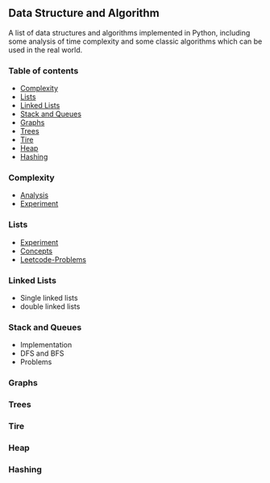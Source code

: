 ## Data Structure and Algorithm
A list of data structures and algorithms implemented in Python, including some analysis of time complexity and some classic algorithms which can be used in the real world.
### Table of  contents
  - [Complexity](#complexity) 
  - [Lists](#lists)
  - [Linked Lists](#linked-lists)
  - [Stack and Queues](#stack-and-queues)
  - [Graphs](#graphs)
  - [Trees](#trees)
  - [Tire](#tire)
  - [Heap](#heap)
  - [Hashing](#hashing)

### Complexity
- [Analysis](https://github.com/lyb1234567/CS_Self_Study/blob/master/Data%20Structre%20and%20Algorithm/Complexity/Analysis.md)
- [Experiment](https://github.com/lyb1234567/CS_Self_Study/tree/master/Data%20Structre%20and%20Algorithm/Complexity/experiment)
### Lists
- [Experiment](https://github.com/lyb1234567/CS_Self_Study/tree/master/Data%20Structre%20and%20Algorithm/Lists/Experiment)
- [Concepts](https://github.com/lyb1234567/CS_Self_Study/blob/master/Data%20Structre%20and%20Algorithm/Lists/Lists.md)
- [Leetcode-Problems](https://github.com/lyb1234567/CS_Self_Study/tree/master/Data%20Structre%20and%20Algorithm/Lists/Leetcode)
### Linked Lists
- Single linked lists
- double linked lists

### Stack and Queues
- Implementation
- DFS and BFS
- Problems
### Graphs

### Trees

### Tire

### Heap

### Hashing

  


